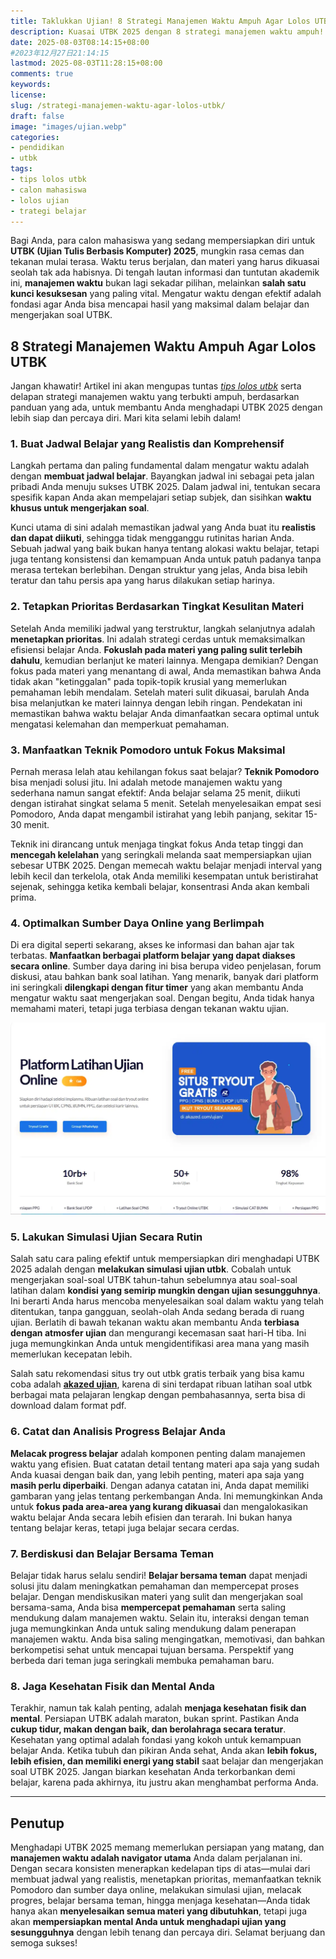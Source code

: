 ```yaml
---
title: Taklukkan Ujian! 8 Strategi Manajemen Waktu Ampuh Agar Lolos UTBK
description: Kuasai UTBK 2025 dengan 8 strategi manajemen waktu ampuh! Pelajari tips belajar efektif, prioritaskan materi, manfaatkan simulasi, dan jaga kesehatan untuk calon mahasiswa meraih sukses ujian
date: 2025-08-03T08:14:15+08:00 
#2023年12月27日21:14:15
lastmod: 2025-08-03T11:28:15+08:00 
comments: true
keywords: 
license: 
slug: /strategi-manajemen-waktu-agar-lolos-utbk/
draft: false 
image: "images/ujian.webp"
categories:
- pendidikan
- utbk
tags:
- tips lolos utbk
- calon mahasiswa
- lolos ujian
- trategi belajar
---
```


Bagi Anda, para calon mahasiswa yang sedang mempersiapkan diri untuk **UTBK (Ujian Tulis Berbasis Komputer) 2025**, mungkin rasa cemas dan tekanan mulai terasa. Waktu terus berjalan, dan materi yang harus dikuasai seolah tak ada habisnya. Di tengah lautan informasi dan tuntutan akademik ini, **manajemen waktu** bukan lagi sekadar pilihan, melainkan **salah satu kunci kesuksesan** yang paling vital. Mengatur waktu dengan efektif adalah fondasi agar Anda bisa mencapai hasil yang maksimal dalam belajar dan mengerjakan soal UTBK.

## 8 Strategi Manajemen Waktu Ampuh Agar Lolos UTBK
Jangan khawatir! Artikel ini akan mengupas tuntas *[tips lolos utbk](/strategi-manajemen-waktu-agar-lolos-utbk/)* serta delapan strategi manajemen waktu yang terbukti ampuh, berdasarkan panduan yang ada, untuk membantu Anda menghadapi UTBK 2025 dengan lebih siap dan percaya diri. Mari kita selami lebih dalam!


### **1. Buat Jadwal Belajar yang Realistis dan Komprehensif**

Langkah pertama dan paling fundamental dalam mengatur waktu adalah dengan **membuat jadwal belajar**. Bayangkan jadwal ini sebagai peta jalan pribadi Anda menuju sukses UTBK 2025. Dalam jadwal ini, tentukan secara spesifik kapan Anda akan mempelajari setiap subjek, dan sisihkan **waktu khusus untuk mengerjakan soal**.

Kunci utama di sini adalah memastikan jadwal yang Anda buat itu **realistis dan dapat diikuti**, sehingga tidak mengganggu rutinitas harian Anda. Sebuah jadwal yang baik bukan hanya tentang alokasi waktu belajar, tetapi juga tentang konsistensi dan kemampuan Anda untuk patuh padanya tanpa merasa tertekan berlebihan. Dengan struktur yang jelas, Anda bisa lebih teratur dan tahu persis apa yang harus dilakukan setiap harinya.

### **2. Tetapkan Prioritas Berdasarkan Tingkat Kesulitan Materi**

Setelah Anda memiliki jadwal yang terstruktur, langkah selanjutnya adalah **menetapkan prioritas**. Ini adalah strategi cerdas untuk memaksimalkan efisiensi belajar Anda. **Fokuslah pada materi yang paling sulit terlebih dahulu**, kemudian berlanjut ke materi lainnya. Mengapa demikian? Dengan fokus pada materi yang menantang di awal, Anda memastikan bahwa Anda tidak akan "ketinggalan" pada topik-topik krusial yang memerlukan pemahaman lebih mendalam. Setelah materi sulit dikuasai, barulah Anda bisa melanjutkan ke materi lainnya dengan lebih ringan. Pendekatan ini memastikan bahwa waktu belajar Anda dimanfaatkan secara optimal untuk mengatasi kelemahan dan memperkuat pemahaman.

### **3. Manfaatkan Teknik Pomodoro untuk Fokus Maksimal**

Pernah merasa lelah atau kehilangan fokus saat belajar? **Teknik Pomodoro** bisa menjadi solusi jitu. Ini adalah metode manajemen waktu yang sederhana namun sangat efektif: Anda belajar selama 25 menit, diikuti dengan istirahat singkat selama 5 menit. Setelah menyelesaikan empat sesi Pomodoro, Anda dapat mengambil istirahat yang lebih panjang, sekitar 15-30 menit.

Teknik ini dirancang untuk menjaga tingkat fokus Anda tetap tinggi dan **mencegah kelelahan** yang seringkali melanda saat mempersiapkan ujian sebesar UTBK 2025. Dengan memecah waktu belajar menjadi interval yang lebih kecil dan terkelola, otak Anda memiliki kesempatan untuk beristirahat sejenak, sehingga ketika kembali belajar, konsentrasi Anda akan kembali prima.

### **4. Optimalkan Sumber Daya Online yang Berlimpah**

Di era digital seperti sekarang, akses ke informasi dan bahan ajar tak terbatas. **Manfaatkan berbagai platform belajar yang dapat diakses secara online**. Sumber daya daring ini bisa berupa video penjelasan, forum diskusi, atau bahkan bank soal latihan. Yang menarik, banyak dari platform ini seringkali **dilengkapi dengan fitur timer** yang akan membantu Anda mengatur waktu saat mengerjakan soal. Dengan begitu, Anda tidak hanya memahami materi, tetapi juga terbiasa dengan tekanan waktu ujian.

![situs simulasi utbk](images/tryout.webp)
### **5. Lakukan Simulasi Ujian Secara Rutin**

Salah satu cara paling efektif untuk mempersiapkan diri menghadapi UTBK 2025 adalah dengan **melakukan simulasi ujian utbk**. Cobalah untuk mengerjakan soal-soal UTBK tahun-tahun sebelumnya atau soal-soal latihan dalam **kondisi yang semirip mungkin dengan ujian sesungguhnya**. Ini berarti Anda harus mencoba menyelesaikan soal dalam waktu yang telah ditentukan, tanpa gangguan, seolah-olah Anda sedang berada di ruang ujian. Berlatih di bawah tekanan waktu akan membantu Anda **terbiasa dengan atmosfer ujian** dan mengurangi kecemasan saat hari-H tiba. Ini juga memungkinkan Anda untuk mengidentifikasi area mana yang masih memerlukan kecepatan lebih.

Salah satu rekomendasi situs try out utbk gratis terbaik yang bisa kamu coba adalah **[akazed ujian](/ujian/)**, karena di sini terdapat ribuan latihan soal utbk berbagai mata pelajaran lengkap dengan pembahasannya, serta bisa di download dalam format pdf.

### **6. Catat dan Analisis Progress Belajar Anda**

**Melacak progress belajar** adalah komponen penting dalam manajemen waktu yang efisien. Buat catatan detail tentang materi apa saja yang sudah Anda kuasai dengan baik dan, yang lebih penting, materi apa saja yang **masih perlu diperbaiki**. Dengan adanya catatan ini, Anda dapat memiliki gambaran yang jelas tentang perkembangan Anda. Ini memungkinkan Anda untuk **fokus pada area-area yang kurang dikuasai** dan mengalokasikan waktu belajar Anda secara lebih efisien dan terarah. Ini bukan hanya tentang belajar keras, tetapi juga belajar secara cerdas.

### **7. Berdiskusi dan Belajar Bersama Teman**

Belajar tidak harus selalu sendiri! **Belajar bersama teman** dapat menjadi solusi jitu dalam meningkatkan pemahaman dan mempercepat proses belajar. Dengan mendiskusikan materi yang sulit dan mengerjakan soal bersama-sama, Anda bisa **mempercepat pemahaman** serta saling mendukung dalam manajemen waktu. Selain itu, interaksi dengan teman juga memungkinkan Anda untuk saling mendukung dalam penerapan manajemen waktu. Anda bisa saling mengingatkan, memotivasi, dan bahkan berkompetisi sehat untuk mencapai tujuan bersama. Perspektif yang berbeda dari teman juga seringkali membuka pemahaman baru.

### **8. Jaga Kesehatan Fisik dan Mental Anda**

Terakhir, namun tak kalah penting, adalah **menjaga kesehatan fisik dan mental**. Persiapan UTBK adalah maraton, bukan sprint. Pastikan Anda **cukup tidur, makan dengan baik, dan berolahraga secara teratur**. Kesehatan yang optimal adalah fondasi yang kokoh untuk kemampuan belajar Anda. Ketika tubuh dan pikiran Anda sehat, Anda akan **lebih fokus, lebih efisien, dan memiliki energi yang stabil** saat belajar dan mengerjakan soal UTBK 2025. Jangan biarkan kesehatan Anda terkorbankan demi belajar, karena pada akhirnya, itu justru akan menghambat performa Anda.

---

## Penutup

Menghadapi UTBK 2025 memang memerlukan persiapan yang matang, dan **manajemen waktu adalah navigator utama** Anda dalam perjalanan ini. Dengan secara konsisten menerapkan kedelapan tips di atas—mulai dari membuat jadwal yang realistis, menetapkan prioritas, memanfaatkan teknik Pomodoro dan sumber daya online, melakukan simulasi ujian, melacak progres, belajar bersama teman, hingga menjaga kesehatan—Anda tidak hanya akan **menyelesaikan semua materi yang dibutuhkan**, tetapi juga akan **mempersiapkan mental Anda untuk menghadapi ujian yang sesungguhnya** dengan lebih tenang dan percaya diri. Selamat berjuang dan semoga sukses!